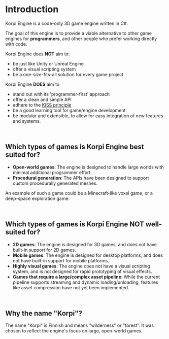 
# Introduction

Korpi Engine is a code-only 3D game engine written in C#.

The goal of this engine is to provide a viable alternative to other game engines for **programmers**,
and other people who prefer working directly with code.

Korpi Engine does **NOT** aim to:
- be just like Unity or Unreal Engine
- offer a visual scripting system
- be a one-size-fits-all solution for every game project

Korpi Engine **DOES** aim to
- stand out with its 'programmer-first' approach
- offer a clean and simple API
- adhere to the [KISS principle](https://en.m.wikipedia.org/wiki/KISS_principle)
- be a good learning tool for game/engine development
- be modular and extensible, to allow for easy integration of new features and systems.

<br/>

## Which types of games is Korpi Engine best suited for?

- **Open-world games**: The engine is designed to handle large worlds with minimal additional programmer effort.
- **Procedural generation**: The APIs have been designed to support custom procedurally generated meshes.

An example of such a game could be a Minecraft-like voxel game, or a deep-space exploration game.

<br/>

## Which types of games is Korpi Engine NOT well-suited for?

- **2D games**: The engine is designed for 3D games, and does not have built-in support for 2D games.
- **Mobile games**: The engine is designed for desktop platforms, and does not have built-in support for mobile platforms.
- **Highly visual games**: The engine does not have a visual scripting system, and is not designed for rapid prototyping of visual effects.
- **Games that require a large/complex asset pipeline**: While the current pipeline supports streaming and dynamic loading/unloading, features like asset compression have not yet been implemented.

<br/>

## Why the name "Korpi"?

The name "Korpi" is Finnish and means "wilderness" or "forest". It was chosen to reflect the engine's focus on large, open-world games.
